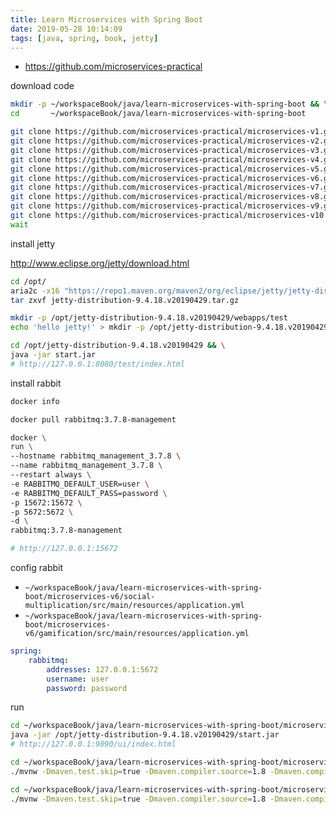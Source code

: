 ```yaml
---
title: Learn Microservices with Spring Boot
date: 2019-05-28 10:14:09
tags: [java, spring, book, jetty]
---
```


* <https://github.com/microservices-practical>

<!--more-->

download code

```sh
mkdir -p ~/workspaceBook/java/learn-microservices-with-spring-boot && \
cd       ~/workspaceBook/java/learn-microservices-with-spring-boot

git clone https://github.com/microservices-practical/microservices-v1.git  & \
git clone https://github.com/microservices-practical/microservices-v2.git  & \
git clone https://github.com/microservices-practical/microservices-v3.git  & \
git clone https://github.com/microservices-practical/microservices-v4.git  & \
git clone https://github.com/microservices-practical/microservices-v5.git  & \
git clone https://github.com/microservices-practical/microservices-v6.git  & \
git clone https://github.com/microservices-practical/microservices-v7.git  & \
git clone https://github.com/microservices-practical/microservices-v8.git  & \
git clone https://github.com/microservices-practical/microservices-v9.git  & \
git clone https://github.com/microservices-practical/microservices-v10.git & \
wait
```

install jetty

<http://www.eclipse.org/jetty/download.html>

```sh
cd /opt/
aria2c -x16 "https://repo1.maven.org/maven2/org/eclipse/jetty/jetty-distribution/9.4.18.v20190429/jetty-distribution-9.4.18.v20190429.tar.gz"
tar zxvf jetty-distribution-9.4.18.v20190429.tar.gz

mkdir -p /opt/jetty-distribution-9.4.18.v20190429/webapps/test
echo 'hello jetty!' > mkdir -p /opt/jetty-distribution-9.4.18.v20190429/webapps/test/index.html

cd /opt/jetty-distribution-9.4.18.v20190429 && \
java -jar start.jar
# http://127.0.0.1:8080/test/index.html
```

install rabbit

```sh
docker info

docker pull rabbitmq:3.7.8-management

docker \
run \
--hostname rabbitmq_management_3.7.8 \
--name rabbitmq_management_3.7.8 \
--restart always \
-e RABBITMQ_DEFAULT_USER=user \
-e RABBITMQ_DEFAULT_PASS=password \
-p 15672:15672 \
-p 5672:5672 \
-d \
rabbitmq:3.7.8-management

# http://127.0.0.1:15672
```

config rabbit

* `~/workspaceBook/java/learn-microservices-with-spring-boot/microservices-v6/social-multiplication/src/main/resources/application.yml`
* `~/workspaceBook/java/learn-microservices-with-spring-boot/microservices-v6/gamification/src/main/resources/application.yml`

```yaml
spring:
    rabbitmq:
        addresses: 127.0.0.1:5672
        username: user
        password: password
```

run

```sh
cd ~/workspaceBook/java/learn-microservices-with-spring-boot/microservices-v6/ui && \
java -jar /opt/jetty-distribution-9.4.18.v20190429/start.jar
# http://127.0.0.1:9090/ui/index.html

cd ~/workspaceBook/java/learn-microservices-with-spring-boot/microservices-v6/social-multiplication && \
./mvnw -Dmaven.test.skip=true -Dmaven.compiler.source=1.8 -Dmaven.compiler.target=1.8 spring-boot:run

cd ~/workspaceBook/java/learn-microservices-with-spring-boot/microservices-v6/gamification && \
./mvnw -Dmaven.test.skip=true -Dmaven.compiler.source=1.8 -Dmaven.compiler.target=1.8 spring-boot:run
```
